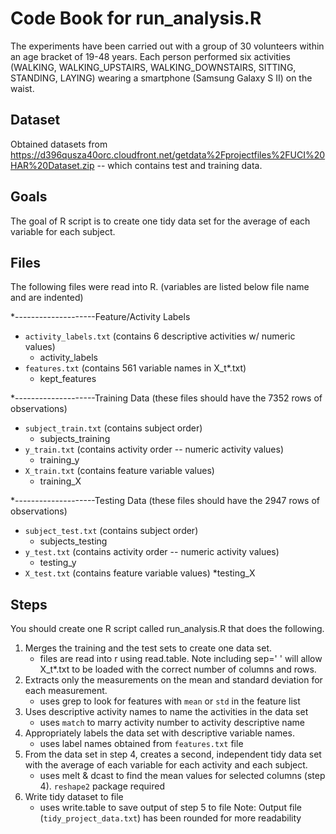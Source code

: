 # Code Book for run_analysis.R

The experiments have been carried out with a group of 30 volunteers within an age bracket of 19-48 years. Each person performed six activities (WALKING, WALKING_UPSTAIRS, WALKING_DOWNSTAIRS, SITTING, STANDING, LAYING) wearing a smartphone (Samsung Galaxy S II) on the waist. 

## Dataset
Obtained datasets from https://d396qusza40orc.cloudfront.net/getdata%2Fprojectfiles%2FUCI%20HAR%20Dataset.zip -- which contains test and training data. 

## Goals
The goal of R script is to create one tidy data set for the average of each variable for each subject.

## Files

The following files were read into R. (variables are listed below file name and are indented)

*--------------------Feature/Activity Labels
* `activity_labels.txt` (contains 6 descriptive activities w/ numeric values)
	* activity_labels
* `features.txt` (contains 561 variable names in X_t*.txt) 
	* kept_features

*--------------------Training Data (these files should have the 7352 rows of observations)
* `subject_train.txt` (contains subject order)
	* subjects_training
* `y_train.txt` (contains activity order -- numeric activity values)
	* training_y 
* `X_train.txt` (contains feature variable values)
	* training_X

*--------------------Testing Data (these files should have the 2947 rows of observations)
* `subject_test.txt` (contains subject order)
	* subjects_testing
* `y_test.txt` (contains activity order -- numeric activity values)
	* testing_y 
* `X_test.txt` (contains feature variable values)
	*testing_X

## Steps 
You should create one R script called run_analysis.R that does the following. 

1. Merges the training and the test sets to create one data set.
	* files are read into r using read.table. Note including sep=' ' will allow X_t*.txt to be loaded with the correct number of columns and rows.
2. Extracts only the measurements on the mean and standard deviation for each measurement. 
	* uses grep to look for features with `mean` or `std` in the feature list
3. Uses descriptive activity names to name the activities in the data set
	* uses `match` to marry activity number to activity descriptive name
4. Appropriately labels the data set with descriptive variable names. 
	* uses label names obtained from `features.txt` file
5. From the data set in step 4, creates a second, independent tidy data set with the average of each variable for each activity and each subject.
	* uses melt & dcast to find the mean values for selected columns (step 4). `reshape2` package required
6. Write tidy dataset to file 
	* uses write.table to save output of step 5 to file
Note: Output file (`tidy_project_data.txt`) has been rounded for more readability
